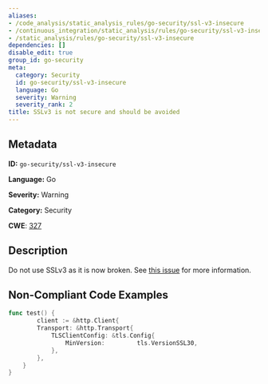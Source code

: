 ```yaml
---
aliases:
- /code_analysis/static_analysis_rules/go-security/ssl-v3-insecure
- /continuous_integration/static_analysis/rules/go-security/ssl-v3-insecure
- /static_analysis/rules/go-security/ssl-v3-insecure
dependencies: []
disable_edit: true
group_id: go-security
meta:
  category: Security
  id: go-security/ssl-v3-insecure
  language: Go
  severity: Warning
  severity_rank: 2
title: SSLv3 is not secure and should be avoided
---
```

<!--  SOURCED FROM https://github.com/DataDog/datadog-static-analyzer-rule-docs -->


## Metadata
**ID:** `go-security/ssl-v3-insecure`

**Language:** Go

**Severity:** Warning

**Category:** Security

**CWE**: [327](https://cwe.mitre.org/data/definitions/327.html)

## Description
Do not use SSLv3 as it is now broken. See [this issue](https://golang.org/issue/32716) for more information.

## Non-Compliant Code Examples
```go
func test() {
    	client := &http.Client{
		Transport: &http.Transport{
			TLSClientConfig: &tls.Config{
				MinVersion:         tls.VersionSSL30,
			},
		},
	}
}
```
